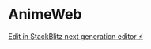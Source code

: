 # AnimeWeb

[Edit in StackBlitz next generation editor ⚡️](https://stackblitz.com/~/github.com/blackanthony14/AnimeWeb)
